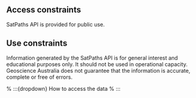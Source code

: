 ## Access constraints

SatPaths API is provided for public use.

## Use constraints

Information generated by the SatPaths API is for general interest and educational purposes only. It should not be used in operational capacity. Geoscience Australia does not guarantee that the information is accurate, complete or free of errors.

% :::{dropdown} How to access the data
% :::

